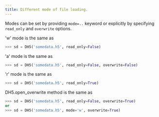 ```yaml
---
title: Different mode of file loading.
---
```


Modes can be set by providing `mode=..` keyword or explicitly by specifying `read_only` and `overwrite` options.

'w' mode is the same as

```python
>>> sd = DH5('somedata.h5', read_only=False)
```

'a' mode is the same as

```python
>>> sd = DH5('somedata.h5', read_only=False, overwrite=False)
```

'r' mode is the same as

```python
>>> sd = DH5('somedata.h5', read_only=True)
```

DH5.open_overwrite method is the same as

```python
>>> sd = DH5('somedata.h5', read_only=False, overwrite=True)
or
>>> sd = DH5('somedata.h5', mode='w', overwrite=True)
```

